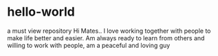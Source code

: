 # hello-world
a must view repository 
Hi Mates.. I love working together with people to make life better and easier. 
Am always ready to learn from others and willing to work with people, am a peaceful and loving guy
